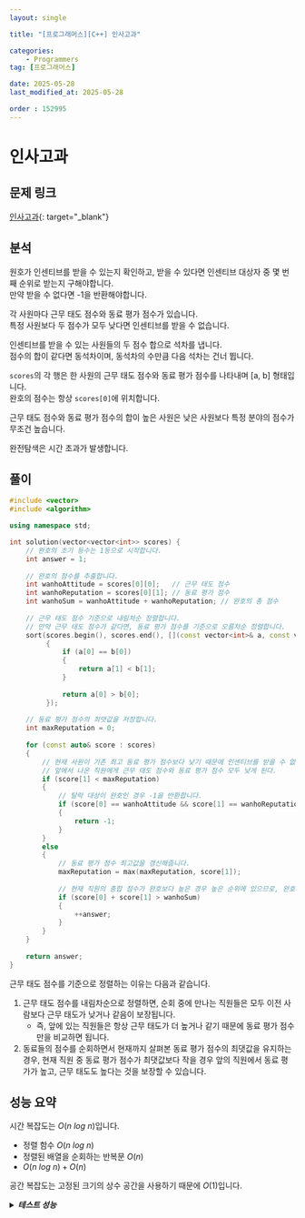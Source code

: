 ```yaml
---
layout: single

title: "[프로그래머스][C++] 인사고과"

categories:
    - Programmers
tag: [프로그래머스]

date: 2025-05-28
last_modified_at: 2025-05-28

order : 152995
---
```


# 인사고과

## 문제 링크

[인사고과](https://school.programmers.co.kr/learn/courses/30/lessons/152995){: target="_blank"}

## 분석

원호가 인센티브를 받을 수 있는지 확인하고, 받을 수 있다면 인센티브 대상자 중 몇 번째 순위로 받는지 구해야합니다.  
만약 받을 수 없다면 -1을 반환해야합니다.

각 사원마다 근무 태도 점수와 동료 평가 점수가 있습니다.  
특정 사원보다 두 점수가 모두 낮다면 인센티브를 받을 수 없습니다.

인센티브를 받을 수 있는 사원들의 두 점수 합으로 석차를 냅니다.  
점수의 합이 같다면 동석차이며, 동석차의 수만큼 다음 석차는 건너 뜁니다.

`scores`의 각 행은 한 사원의 근무 태도 점수와 동료 평가 점수를 나타내며 [a, b] 형태입니다.  
완호의 점수는 항상 `scores[0]`에 위치합니다.

근무 태도 점수와 동료 평가 점수의 합이 높은 사원은 낮은 사원보다 특정 분야의 점수가 무조건 높습니다.

완전탐색은 시간 초과가 발생합니다.

## 풀이

```cpp
#include <vector>
#include <algorithm>

using namespace std;

int solution(vector<vector<int>> scores) {
    // 완호의 초기 등수는 1등으로 시작합니다.
    int answer = 1;
    
    // 완호의 점수를 추출합니다.
    int wanhoAttitude = scores[0][0];   // 근무 태도 점수
    int wanhoReputation = scores[0][1]; // 동료 평가 점수
    int wanhoSum = wanhoAttitude + wanhoReputation; // 완호의 총 점수
    
    // 근무 태도 점수 기준으로 내림차순 정렬합니다.
    // 만약 근무 태도 점수가 같다면, 동료 평가 점수를 기준으로 오름차순 정렬합니다.
    sort(scores.begin(), scores.end(), [](const vector<int>& a, const vector<int>& b)
         {
             if (a[0] == b[0])
             {
                 return a[1] < b[1];
             }
             
             return a[0] > b[0];
         });
    
    // 동료 평가 점수의 최댓값을 저장합니다.
    int maxReputation = 0;
    
    for (const auto& score : scores)
    {
        // 현재 사원이 기존 최고 동료 평가 점수보다 낮기 때문에 인센티브를 받을 수 없는 경우
        // 앞에서 나온 직원에게 근무 태도 점수와 동료 평가 점수 모두 낮게 된다.
        if (score[1] < maxReputation)
        {
            // 탈락 대상이 완호인 경우 -1을 반환합니다.
            if (score[0] == wanhoAttitude && score[1] == wanhoReputation)
            {
                return -1;
            }
        }
        else
        {
            // 동료 평가 점수 최고값을 갱신해줍니다.
            maxReputation = max(maxReputation, score[1]);
            
            // 현재 직원의 총합 점수가 완호보다 높은 경우 높은 순위에 있으므로, 완호의 석차 증가
            if (score[0] + score[1] > wanhoSum)
            {
                ++answer;
            }
        }
    }
    
    return answer;
}
```

근무 태도 점수를 기준으로 정렬하는 이유는 다음과 같습니다.

1. 근무 태도 점수를 내림차순으로 정렬하면, 순회 중에 만나는 직원들은 모두 이전 사람보다 근무 태도가 낮거나 같음이 보장됩니다.
    - 즉, 앞에 있는 직원들은 항상 근무 태도가 더 높거나 같기 때문에 동료 평가 점수만을 비교하면 됩니다.
2. 동료들의 점수를 순회하면서 현재까지 살펴본 동료 평가 점수의 최댓값을 유지하는 경우, 현재 직원 중 동료 평가 점수가 최댓값보다 작을 경우 앞의 직원에서 동료 평가가 높고, 근무 태도도 높다는 것을 보장할 수 있습니다.

## 성능 요약

시간 복잡도는 $O(n \ log \ n)$입니다.

- 정렬 함수 $O(n \ log \ n)$
- 정렬된 배열을 순회하는 반복문 $O(n)$
- $O(n \ log \ n) + O(n)$

공간 복잡도는 고정된 크기의 상수 공간을 사용하기 때문에 $O(1)$입니다.

<details>
<summary><h5 style="display: inline;">테스트 성능</h5></summary>
<div markdown="1">

테스트 1 〉 통과 (0.01ms, 4.17MB)  
테스트 2 〉 통과 (0.01ms, 4.21MB)  
테스트 3 〉 통과 (0.01ms, 4.14MB)  
테스트 4 〉 통과 (0.01ms, 4.18MB)  
테스트 5 〉 통과 (0.01ms, 4.21MB)  
테스트 6 〉 통과 (0.01ms, 3.66MB)  
테스트 7 〉 통과 (0.01ms, 3.67MB)  
테스트 8 〉 통과 (0.01ms, 4.2MB)  
테스트 9 〉 통과 (0.02ms, 3.65MB)  
테스트 10 〉 통과 (0.02ms, 4.16MB)  
테스트 11 〉 통과 (0.07ms, 4.2MB)  
테스트 12 〉 통과 (0.06ms, 4.17MB)  
테스트 13 〉 통과 (0.13ms, 3.67MB)  
테스트 14 〉 통과 (0.12ms, 3.72MB)  
테스트 15 〉 통과 (0.75ms, 4.11MB)  
테스트 16 〉 통과 (0.70ms, 4.22MB)  
테스트 17 〉 통과 (1.45ms, 4.93MB)  
테스트 18 〉 통과 (1.30ms, 5.08MB)  
테스트 19 〉 통과 (8.66ms, 12.6MB)  
테스트 20 〉 통과 (7.55ms, 12.4MB)  
테스트 21 〉 통과 (8.22ms, 21.2MB)  
테스트 22 〉 통과 (17.52ms, 21.5MB)  
테스트 23 〉 통과 (16.37ms, 21.8MB)  
테스트 24 〉 통과 (19.60ms, 21.4MB)  
테스트 25 〉 통과 (16.72ms, 21.4MB)  
테스트 26 〉 통과 (0.01ms, 4.2MB)  
테스트 27 〉 통과 (0.02ms, 4.2MB)  
테스트 28 〉 통과 (0.01ms, 3.68MB)  

</div>
</details>